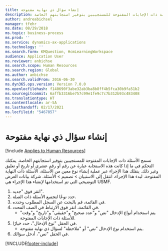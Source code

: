 ```yaml
---
title: إنشاء سؤال ذي نهاية مفتوحة
description: تسمج الأسئلة ذات الإجابات المفتوحة للمستجيبين بتوفير استجابتهم الخاصة.
author: andreabichsel
manager: tfehr
ms.date: 08/29/2018
ms.topic: business-process
ms.prod: ''
ms.service: dynamics-ax-applications
ms.technology: ''
ms.search.form: KMQuestion, HcmLearningWorkspace
audience: Application User
ms.reviewer: anbichse
ms.search.scope: Human Resources
ms.search.region: Global
ms.author: anbichse
ms.search.validFrom: 2016-06-30
ms.dyn365.ops.version: Version 7.0.0
ms.openlocfilehash: f140690f3abe32ab3ba8b8ff4b5fca30b9fa51b2
ms.sourcegitcommit: 6affb3316be757c99e1fe9c7c7b312b93c483408
ms.translationtype: HT
ms.contentlocale: ar-SA
ms.lasthandoff: 02/17/2021
ms.locfileid: "5467857"
---
```

# <a name="create-an-open-ended-question"></a>إنشاء سؤال ذي نهاية مفتوحة

[!include [Applies to Human Resources](../includes/applies-to-hr.md)]



تسمج الأسئلة ذات الإجابات المفتوحة للمستجيبين بتوفير استجابتهم الخاصة. يمكنك التحكم في ما إذا كانت هذه الاستجابة عبارة عن رقم أو رقم عشري أو تاريخ أو تعليق وغير ذلك. ينقلك هذا الإجراء عبر عملية إنشاء نوع معين من الأسئلة، الأسئلة ذات النهاية المفتوحة‬. لبدء هذا الإجراء، انتقل إلى الاستبيان > تصميم > الأسئلة‬. شركة بيانات العرض التوضيحي التي تم استخدامها لإنشاء هذا الإجراء هي USMF.

1. انقر فوق "جديد".
2. حدد نوعًا لتجميع الأسئلة ذات الصلة.
3. في القائمة، قم بالبحث عن السجل المطلوب وحدده.
4. في القائمة، انقر فوق الارتباط في الصف المحدد.
    * يتم استخدام أنواع الإدخال "نص" و"عدد صحيح" و"حقيقي" و"تاريخ" و"وقت" للأسئلة ذات الإجابات المفتوحة.  
5. في الحقل "نوع الإدخال"، حدد خيارًا.
    * يتم استخدام نوع الإدخال "نص" أو "ملاحظة" لسؤال ذي نهاية مفتوحة‬.  
6. في الحقل "نص"، أدخل سؤالك.



[!INCLUDE[footer-include](../includes/footer-banner.md)]